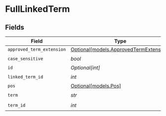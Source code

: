 # FullLinkedTerm


## Fields

| Field                                                                        | Type                                                                         | Required                                                                     | Description                                                                  |
| ---------------------------------------------------------------------------- | ---------------------------------------------------------------------------- | ---------------------------------------------------------------------------- | ---------------------------------------------------------------------------- |
| `approved_term_extension`                                                    | [Optional[models.ApprovedTermExtension]](../models/approvedtermextension.md) | :heavy_minus_sign:                                                           | N/A                                                                          |
| `case_sensitive`                                                             | *bool*                                                                       | :heavy_check_mark:                                                           | N/A                                                                          |
| `id`                                                                         | *Optional[int]*                                                              | :heavy_minus_sign:                                                           | N/A                                                                          |
| `linked_term_id`                                                             | *int*                                                                        | :heavy_check_mark:                                                           | N/A                                                                          |
| `pos`                                                                        | [Optional[models.Pos]](../models/pos.md)                                     | :heavy_minus_sign:                                                           | N/A                                                                          |
| `term`                                                                       | *str*                                                                        | :heavy_check_mark:                                                           | N/A                                                                          |
| `term_id`                                                                    | *int*                                                                        | :heavy_check_mark:                                                           | N/A                                                                          |